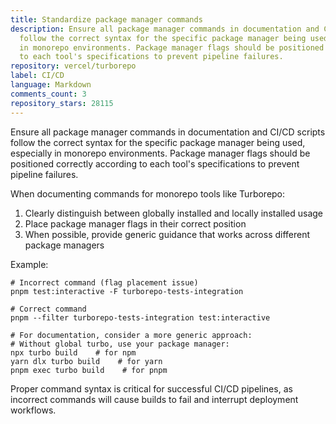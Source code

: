 ```yaml
---
title: Standardize package manager commands
description: Ensure all package manager commands in documentation and CI/CD scripts
  follow the correct syntax for the specific package manager being used, especially
  in monorepo environments. Package manager flags should be positioned correctly according
  to each tool's specifications to prevent pipeline failures.
repository: vercel/turborepo
label: CI/CD
language: Markdown
comments_count: 3
repository_stars: 28115
---
```


Ensure all package manager commands in documentation and CI/CD scripts follow the correct syntax for the specific package manager being used, especially in monorepo environments. Package manager flags should be positioned correctly according to each tool's specifications to prevent pipeline failures.

When documenting commands for monorepo tools like Turborepo:
1. Clearly distinguish between globally installed and locally installed usage
2. Place package manager flags in their correct position
3. When possible, provide generic guidance that works across different package managers

Example:
```
# Incorrect command (flag placement issue)
pnpm test:interactive -F turborepo-tests-integration

# Correct command
pnpm --filter turborepo-tests-integration test:interactive

# For documentation, consider a more generic approach:
# Without global turbo, use your package manager:
npx turbo build    # for npm
yarn dlx turbo build    # for yarn
pnpm exec turbo build    # for pnpm
```

Proper command syntax is critical for successful CI/CD pipelines, as incorrect commands will cause builds to fail and interrupt deployment workflows.